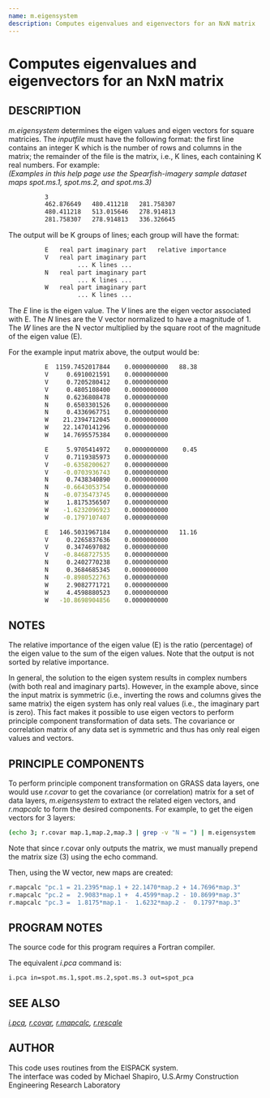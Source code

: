 ```yaml
---
name: m.eigensystem
description: Computes eigenvalues and eigenvectors for an NxN matrix
---
```


# Computes eigenvalues and eigenvectors for an NxN matrix

## DESCRIPTION

*m.eigensystem* determines the eigen values and eigen vectors for square
matricies. The *inputfile* must have the following format: the first
line contains an integer K which is the number of rows and columns in
the matrix; the remainder of the file is the matrix, i.e., K lines, each
containing K real numbers. For example:  
*(Examples in this help page use the Spearfish-imagery sample dataset
maps spot.ms.1, spot.ms.2, and spot.ms.3)*

```sh
          3
          462.876649   480.411218   281.758307
          480.411218   513.015646   278.914813
          281.758307   278.914813   336.326645
```

The output will be K groups of lines; each group will have the format:

```sh
          E   real part imaginary part   relative importance
          V   real part imaginary part
                   ... K lines ...
          N   real part imaginary part
                   ... K lines ...
          W   real part imaginary part
                   ... K lines ...
```

The *E* line is the eigen value. The *V* lines are the eigen vector
associated with E. The *N* lines are the V vector normalized to have a
magnitude of 1. The *W* lines are the N vector multiplied by the square
root of the magnitude of the eigen value (E).

For the example input matrix above, the output would be:

```sh
          E  1159.7452017844    0.0000000000   88.38
          V     0.6910021591    0.0000000000
          V     0.7205280412    0.0000000000
          V     0.4805108400    0.0000000000
          N     0.6236808478    0.0000000000
          N     0.6503301526    0.0000000000
          N     0.4336967751    0.0000000000
          W    21.2394712045    0.0000000000
          W    22.1470141296    0.0000000000
          W    14.7695575384    0.0000000000

          E     5.9705414972    0.0000000000    0.45
          V     0.7119385973    0.0000000000
          V    -0.6358200627    0.0000000000
          V    -0.0703936743    0.0000000000
          N     0.7438340890    0.0000000000
          N    -0.6643053754    0.0000000000
          N    -0.0735473745    0.0000000000
          W     1.8175356507    0.0000000000
          W    -1.6232096923    0.0000000000
          W    -0.1797107407    0.0000000000

          E   146.5031967184    0.0000000000   11.16
          V     0.2265837636    0.0000000000
          V     0.3474697082    0.0000000000
          V    -0.8468727535    0.0000000000
          N     0.2402770238    0.0000000000
          N     0.3684685345    0.0000000000
          N    -0.8980522763    0.0000000000
          W     2.9082771721    0.0000000000
          W     4.4598880523    0.0000000000
          W   -10.8698904856    0.0000000000

```

## NOTES

The relative importance of the eigen value (E) is the ratio (percentage)
of the eigen value to the sum of the eigen values. Note that the output
is not sorted by relative importance.

In general, the solution to the eigen system results in complex numbers
(with both real and imaginary parts). However, in the example above,
since the input matrix is symmetric (i.e., inverting the rows and
columns gives the same matrix) the eigen system has only real values
(i.e., the imaginary part is zero). This fact makes it possible to use
eigen vectors to perform principle component transformation of data
sets. The covariance or correlation matrix of any data set is symmetric
and thus has only real eigen values and vectors.

## PRINCIPLE COMPONENTS

To perform principle component transformation on GRASS data layers, one
would use *r.covar* to get the covariance (or correlation) matrix for a
set of data layers, *m.eigensystem* to extract the related eigen
vectors, and *r.mapcalc* to form the desired components. For example, to
get the eigen vectors for 3 layers:

```sh
(echo 3; r.covar map.1,map.2,map.3 | grep -v "N = ") | m.eigensystem
```

Note that since r.covar only outputs the matrix, we must manually
prepend the matrix size (3) using the echo command.

Then, using the W vector, new maps are created:

```sh
r.mapcalc "pc.1 = 21.2395*map.1 + 22.1470*map.2 + 14.7696*map.3"
r.mapcalc "pc.2 =  2.9083*map.1 +  4.4599*map.2 - 10.8699*map.3"
r.mapcalc "pc.3 =  1.8175*map.1 -  1.6232*map.2 -  0.1797*map.3"
```

## PROGRAM NOTES

The source code for this program requires a Fortran compiler.

The equivalent *i.pca* command is:

```sh
i.pca in=spot.ms.1,spot.ms.2,spot.ms.3 out=spot_pca
```

## SEE ALSO

*[i.pca](https://grass.osgeo.org/grass-stable/manuals/i.pca.html),
[r.covar](https://grass.osgeo.org/grass-stable/manuals/r.covar.html),
[r.mapcalc](https://grass.osgeo.org/grass-stable/manuals/r.mapcalc.html),
[r.rescale](https://grass.osgeo.org/grass-stable/manuals/r.rescale.html)*

## AUTHOR

This code uses routines from the EISPACK system.  
The interface was coded by Michael Shapiro, U.S.Army Construction
Engineering Research Laboratory
